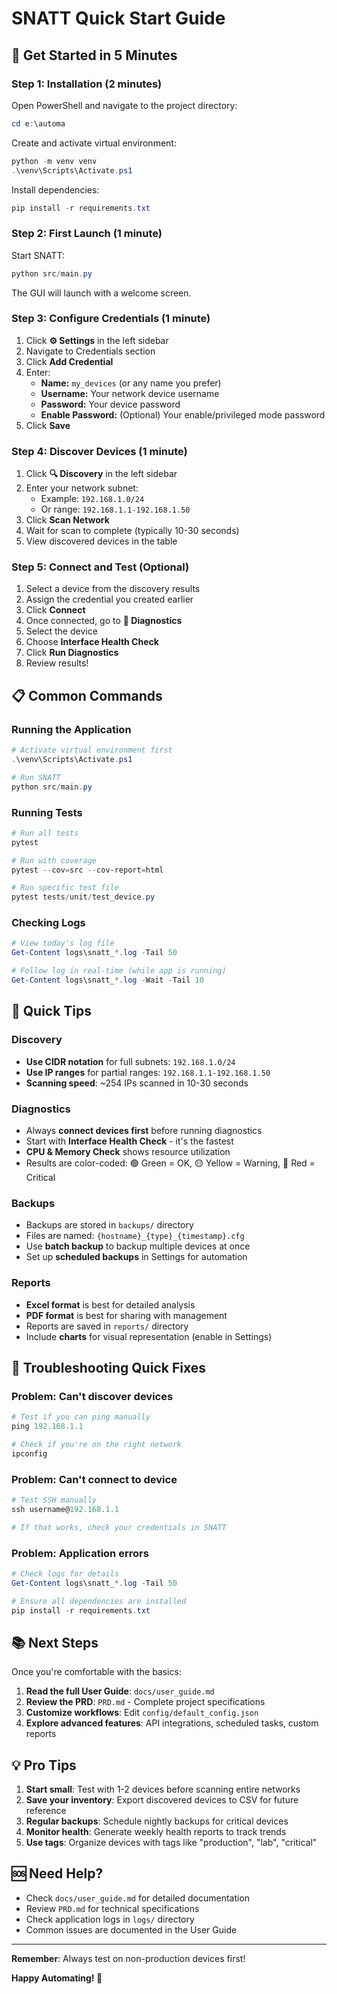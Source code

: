 # SNATT Quick Start Guide

## 🚀 Get Started in 5 Minutes

### Step 1: Installation (2 minutes)

Open PowerShell and navigate to the project directory:

```powershell
cd e:\automa
```

Create and activate virtual environment:

```powershell
python -m venv venv
.\venv\Scripts\Activate.ps1
```

Install dependencies:

```powershell
pip install -r requirements.txt
```

### Step 2: First Launch (1 minute)

Start SNATT:

```powershell
python src/main.py
```

The GUI will launch with a welcome screen.

### Step 3: Configure Credentials (1 minute)

1. Click **⚙️ Settings** in the left sidebar
2. Navigate to Credentials section
3. Click **Add Credential**
4. Enter:
   - **Name:** `my_devices` (or any name you prefer)
   - **Username:** Your network device username
   - **Password:** Your device password
   - **Enable Password:** (Optional) Your enable/privileged mode password
5. Click **Save**

### Step 4: Discover Devices (1 minute)

1. Click **🔍 Discovery** in the left sidebar
2. Enter your network subnet:
   - Example: `192.168.1.0/24`
   - Or range: `192.168.1.1-192.168.1.50`
3. Click **Scan Network**
4. Wait for scan to complete (typically 10-30 seconds)
5. View discovered devices in the table

### Step 5: Connect and Test (Optional)

1. Select a device from the discovery results
2. Assign the credential you created earlier
3. Click **Connect**
4. Once connected, go to **🧰 Diagnostics**
5. Select the device
6. Choose **Interface Health Check**
7. Click **Run Diagnostics**
8. Review results!

## 📋 Common Commands

### Running the Application
```powershell
# Activate virtual environment first
.\venv\Scripts\Activate.ps1

# Run SNATT
python src/main.py
```

### Running Tests
```powershell
# Run all tests
pytest

# Run with coverage
pytest --cov=src --cov-report=html

# Run specific test file
pytest tests/unit/test_device.py
```

### Checking Logs
```powershell
# View today's log file
Get-Content logs\snatt_*.log -Tail 50

# Follow log in real-time (while app is running)
Get-Content logs\snatt_*.log -Wait -Tail 10
```

## 🎯 Quick Tips

### Discovery
- **Use CIDR notation** for full subnets: `192.168.1.0/24`
- **Use IP ranges** for partial ranges: `192.168.1.1-192.168.1.50`
- **Scanning speed**: ~254 IPs scanned in 10-30 seconds

### Diagnostics
- Always **connect devices first** before running diagnostics
- Start with **Interface Health Check** - it's the fastest
- **CPU & Memory Check** shows resource utilization
- Results are color-coded: 🟢 Green = OK, 🟡 Yellow = Warning, 🔴 Red = Critical

### Backups
- Backups are stored in `backups/` directory
- Files are named: `{hostname}_{type}_{timestamp}.cfg`
- Use **batch backup** to backup multiple devices at once
- Set up **scheduled backups** in Settings for automation

### Reports
- **Excel format** is best for detailed analysis
- **PDF format** is best for sharing with management
- Reports are saved in `reports/` directory
- Include **charts** for visual representation (enable in Settings)

## 🔧 Troubleshooting Quick Fixes

### Problem: Can't discover devices
```powershell
# Test if you can ping manually
ping 192.168.1.1

# Check if you're on the right network
ipconfig
```

### Problem: Can't connect to device
```powershell
# Test SSH manually
ssh username@192.168.1.1

# If that works, check your credentials in SNATT
```

### Problem: Application errors
```powershell
# Check logs for details
Get-Content logs\snatt_*.log -Tail 50

# Ensure all dependencies are installed
pip install -r requirements.txt
```

## 📚 Next Steps

Once you're comfortable with the basics:

1. **Read the full User Guide**: `docs/user_guide.md`
2. **Review the PRD**: `PRD.md` - Complete project specifications
3. **Customize workflows**: Edit `config/default_config.json`
4. **Explore advanced features**: API integrations, scheduled tasks, custom reports

## 💡 Pro Tips

1. **Start small**: Test with 1-2 devices before scanning entire networks
2. **Save your inventory**: Export discovered devices to CSV for future reference
3. **Regular backups**: Schedule nightly backups for critical devices
4. **Monitor health**: Generate weekly health reports to track trends
5. **Use tags**: Organize devices with tags like "production", "lab", "critical"

## 🆘 Need Help?

- Check `docs/user_guide.md` for detailed documentation
- Review `PRD.md` for technical specifications
- Check application logs in `logs/` directory
- Common issues are documented in the User Guide

---

**Remember**: Always test on non-production devices first!

**Happy Automating! 🎉**
